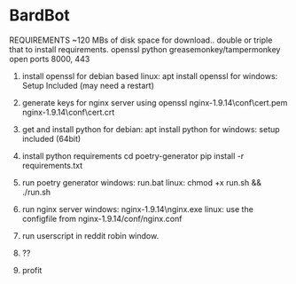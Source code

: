 # BardBot

REQUIREMENTS 
~120 MBs of disk space for download.. double or triple that to install requirements.
openssl python greasemonkey/tampermonkey 
open ports 8000, 443

1. install openssl
for debian based linux: apt install openssl
for windows: Setup Included (may need a restart)

2. generate keys for nginx server using openssl
nginx-1.9.14\conf\cert.pem 
nginx-1.9.14\conf\cert.crt

3. get and install python
for debian: apt install python
for windows: setup included (64bit)

4. install python requirements
cd poetry-generator
pip install -r requirements.txt

5. run poetry generator
windows: run.bat
linux: chmod +x run.sh && ./run.sh

6. run nginx server
windows: nginx-1.9.14\nginx.exe
linux: use the configfile from nginx-1.9.14/conf/nginx.conf

7. run userscript in reddit robin window.

8. ??

9. profit

